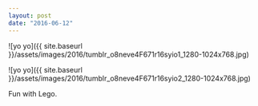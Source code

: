 ```yaml
---
layout: post
date: "2016-06-12"
---
```


![yo yo]({{ site.baseurl }}/assets/images/2016/tumblr_o8neve4F671r16syio1_1280-1024x768.jpg)

![yo yo]({{ site.baseurl }}/assets/images/2016/tumblr_o8neve4F671r16syio2_1280-1024x768.jpg)

Fun with Lego.
